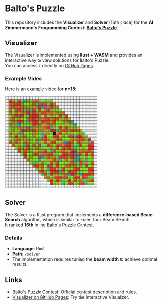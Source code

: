 # Balto's Puzzle
This repository includes the **Visualizer** and **Solver** (16th place) for the **Al Zimmermann's Programming Contest: [Balto's Puzzle](http://azspcs.com/Contest/BaltosPuzzle)**.

## Visualizer
The Visualizer is implemented using **Rust + WASM** and provides an interactive way to view solutions for Balto's Puzzle.  
You can access it directly on [GitHub Pages](https://shimo-1999.github.io/BaltosPuzzle/).

### Example Video
Here is an example video for **n=15**:

<img src="docs/assets/vis15.gif" alt="Visualizer Example" width="300">

## Solver
The Solver is a Rust program that implements a **difference-based Beam Search** algorithm, which is similar to Euler Tour Beam Search.  
It ranked **16th** in the Balto's Puzzle Contest.

### Details
- **Language**: Rust
- **Path**: `/solver`
- The implementation requires tuning the **beam width** to achieve optimal results.

## Links
- [Balto's Puzzle Contest](http://azspcs.com/Contest/BaltosPuzzle): Official contest description and rules.
- [Visualizer on GitHub Pages](https://shimo-1999.github.io/BaltosPuzzle/): Try the interactive Visualizer.
